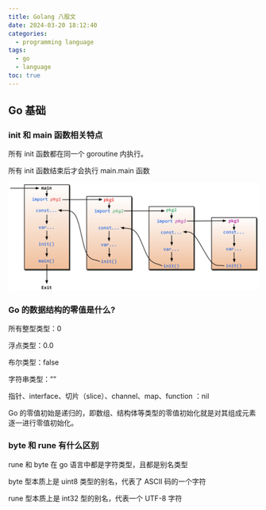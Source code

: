 ```yaml
---
title: Golang 八股文
date: 2024-03-20 18:12:40
categories:
  - programming language
tags:
  - go
  - language
toc: true
---
```


## Go 基础

### init 和 main 函数相关特点

所有 init 函数都在同⼀个 goroutine 内执行。

所有 init 函数结束后才会执行 main.main 函数

<!--more-->

![image-20240320181645811](golang/image-20240320181645811.png)

### Go 的数据结构的零值是什么?

所有整型类型：0

浮点类型：0.0

布尔类型：false

字符串类型：””

指针、interface、切片（slice）、channel、map、function ：nil

Go 的零值初始是递归的，即数组、结构体等类型的零值初始化就是对其组成元素逐一进行零值初始化。

### byte 和 rune 有什么区别

rune 和 byte 在 go 语言中都是字符类型，且都是别名类型

byte 型本质上是 uint8 类型的别名，代表了 ASCII 码的一个字符

rune 型本质上是 int32 型的别名，代表一个 UTF-8 字符
